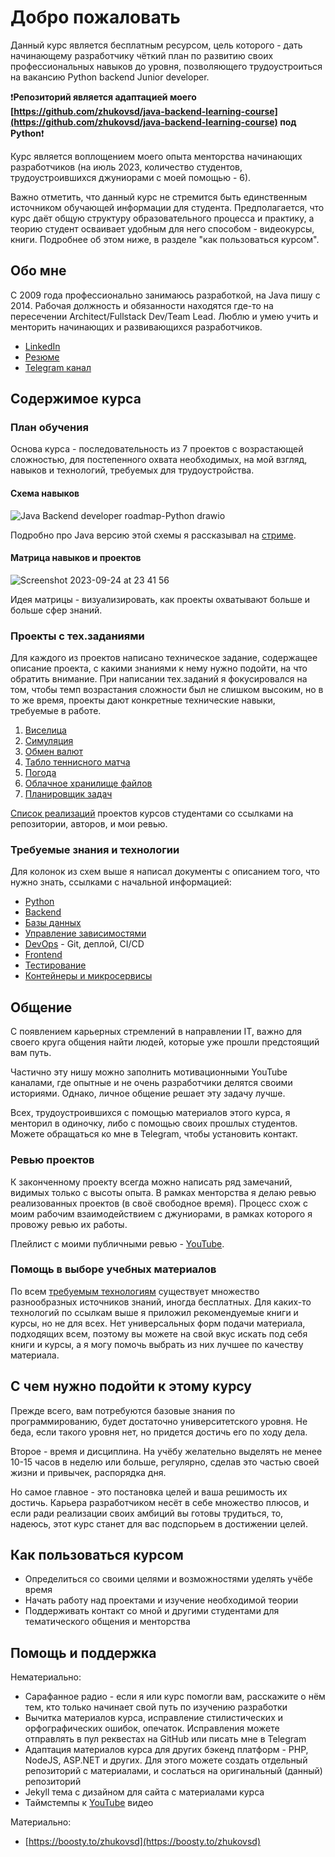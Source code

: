 # Добро пожаловать

Данный курс является бесплатным ресурсом, цель которого - дать начинающему разработчику чёткий план по развитию своих профессиональных навыков до уровня, позволяющего трудоустроиться на вакансию Python backend Junior developer.

❗️**Репозиторий является адаптацией моего [https://github.com/zhukovsd/java-backend-learning-course](https://github.com/zhukovsd/java-backend-learning-course) под Python**❗️

Курс является воплощением моего опыта менторства начинающих разработчиков (на июль 2023, количество студентов, трудоустроившихся джуниорами с моей помощью - 6).

Важно отметить, что данный курс не стремится быть единственным источником обучающей информации для студента. Предполагается, что курс даёт общую структуру образовательного процесса и практику, а теорию студент осваивает удобным для него способом - видеокурсы, книги. Подробнее об этом ниже, в разделе "как пользоваться курсом".

## Обо мне

С 2009 года профессионально занимаюсь разработкой, на Java пишу с 2014. Рабочая должность и обязанности находятся где-то на пересечении Architect/Fullstack Dev/Team Lead. Люблю и умею учить и менторить начинающих и развивающихся разработчиков.

- [LinkedIn](https://www.linkedin.com/in/zhukovsd/)
- [Резюме](https://zhukovsd.github.io/zhukovsd-cv/cv.pdf)
- [Telegram канал](https://t.me/zhukovsd_it_mentor)

## Содержимое курса

### План обучения

Основа курса - последовательность из 7 проектов с возрастающей сложностью, для постепенного охвата необходимых, на мой взгляд, навыков и технологий, требуемых для трудоустройства.

#### Схема навыков

![Java Backend developer roadmap-Python drawio](https://github.com/zhukovsd/python-backend-learning-course/assets/14361885/ea888308-26fe-47bb-b2ff-9cd586c315a8)

Подробно про Java версию этой схемы я рассказывал на [стриме](https://www.youtube.com/watch?v=4B21MDbtbWE).

#### Матрица навыков и проектов

![Screenshot 2023-09-24 at 23 41 56](https://github.com/zhukovsd/python-backend-learning-course/assets/14361885/8b6f64ca-a264-45aa-a735-42fa9ce886be)

Идея матрицы - визуализировать, как проекты охватывают больше и больше сфер знаний.

### Проекты с тех.заданиями

Для каждого из проектов написано техническое задание, содержащее описание проекта, с какими знаниями к нему нужно подойти, на что обратить внимание. При написании тех.заданий я фокусировался на том, чтобы темп возрастания сложности был не слишком высоким, но в то же время, проекты дают конкретные технические навыки, требуемые в работе.

1. [Виселица](Projects/Hangman/)
2. [Симуляция](Projects/Simulation/)
3. [Обмен валют](Projects/CurrencyExchange/)
4. [Табло теннисного матча](Projects/TennisScoreboard/)
5. [Погода](Projects/WeatherViewer/)
6. [Облачное хранилище файлов](Projects/CloudFileStorage/)
7. [Планировщик задач](Projects/TaskTracker/)

[Список реализаций](Projects/FinishedProjects) проектов курсов студентами со ссылками на репозитории, авторов, и мои ревью.

### Требуемые знания и технологии

Для колонок из схем выше я написал документы с описанием того, что нужно знать, ссылками с начальной информацией:
- [Python](Technologies/Python/)
- [Backend](Technologies/Backend/)
- [Базы данных](Technologies/Databases/)
- [Управление зависимостями](Technologies/DependencyManagement/)
- [DevOps](Technologies/DevOps/) - Git, деплой, CI/CD
- [Frontend](Technologies/Frontend/)
- [Тестирование](Technologies/Tests)
- [Контейнеры и микросервисы](Technologies/Microservices)

## Общение

С появлением карьерных стремлений в направлении IT, важно для своего круга общения найти людей, которые уже прошли предстоящий вам путь.

Частично эту нишу можно заполнить мотивационными YouTube каналами, где опытные и не очень разработчики делятся своими историями. Однако, личное общение решает эту задачу лучше.

Всех, трудоустроившихся с помощью материалов этого курса, я менторил в одиночку, либо с помощью своих прошлых студентов. Можете обращаться ко мне в Telegram, чтобы установить контакт.

### Ревью проектов

К законченному проекту всегда можно написать ряд замечаний, видимых только с высоты опыта. В рамках менторства я делаю ревью реализованных проектов (в своё свободное время). Процесс схож с моим рабочим взаимодействием с джуниорами, в рамках которого я провожу ревью их работы.

Плейлист с моими публичными ревью - [YouTube](https://www.youtube.com/playlist?list=PLOVOZrcS3XMbS4iInU-7p6TbIQW-kATfz).

### Помощь в выборе учебных материалов

По всем [требуемым технологиям](#требуемые-знания-и-технологии) существует множество разнообразных источников знаний, иногда бесплатных. Для каких-то технологий по ссылкам выше я приложил рекомендуемые книги и курсы, но не для всех. Нет универсальных форм подачи материала, подходящих всем, поэтому вы можете на свой вкус искать под себя книги и курсы, а я могу помочь выбрать из них лучшее по качеству материала.

## С чем нужно подойти к этому курсу

Прежде всего, вам потребуются базовые знания по программированию, будет достаточно университетского уровня. Не беда, если такого уровня нет, но придется достичь его по ходу дела.

Второе - время и дисциплина. На учёбу желательно выделять не менее 10-15 часов в неделю или больше, регулярно, сделав это частью своей жизни и привычек, распорядка дня.

Но самое главное - это постановка целей и ваша решимость их достичь. Карьера разработчиком несёт в себе множество плюсов, и если ради реализации своих амбиций вы готовы трудиться, то, надеюсь, этот курс станет для вас подспорьем в достижении целей.

## Как пользоваться курсом

- Определиться со своими целями и возможностями уделять учёбе время
- Начать работу над проектами и изучение необходимой теории
- Поддерживать контакт со мной и другими студентами для тематического общения и менторства

## Помощь и поддержка

Нематериально:
- Сарафанное радио - если я или курс помогли вам, расскажите о нём тем, кто только начинает свой путь по изучению разработки
- Вычитка материалов курса, исправление стилистических и орфографических ошибок, опечаток. Исправления можете отправлять в пул реквестах на GitHub или писать мне в Telegram
- Адаптация материалов курса для других бэкенд платформ - PHP, NodeJS, ASP.NET и других. Для этого можете создать отдельный репозиторий с материалами, и сослаться на оригинальный (данный) репозиторий
- Jekyll тема с дизайном для сайта с материалами курса
- Таймстемпы к [YouTube](https://www.youtube.com/@zhukovsd_it_mentor) видео

Материально:
- [https://boosty.to/zhukovsd](https://boosty.to/zhukovsd)
